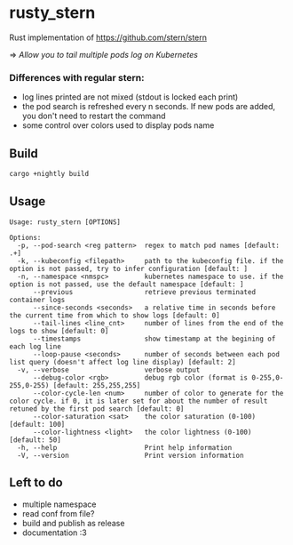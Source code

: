 # rusty_stern
Rust implementation of https://github.com/stern/stern

=> _Allow you to tail multiple pods log on Kubernetes_

### Differences with regular stern:
- log lines printed are not mixed (stdout is locked each print)
- the pod search is refreshed every n seconds. If new pods are added, you don't need to restart the command
- some control over colors used to display pods name

## Build
```sh
cargo +nightly build
```

## Usage
```
Usage: rusty_stern [OPTIONS]

Options:
  -p, --pod-search <reg pattern>  regex to match pod names [default: .+]
  -k, --kubeconfig <filepath>     path to the kubeconfig file. if the option is not passed, try to infer configuration [default: ]
  -n, --namespace <nmspc>         kubernetes namespace to use. if the option is not passed, use the default namespace [default: ]
      --previous                  retrieve previous terminated container logs
      --since-seconds <seconds>   a relative time in seconds before the current time from which to show logs [default: 0]
      --tail-lines <line_cnt>     number of lines from the end of the logs to show [default: 0]
      --timestamps                show timestamp at the begining of each log line
      --loop-pause <seconds>      number of seconds between each pod list query (doesn't affect log line display) [default: 2]
  -v, --verbose                   verbose output
      --debug-color <rgb>         debug rgb color (format is 0-255,0-255,0-255) [default: 255,255,255]
      --color-cycle-len <num>     number of color to generate for the color cycle. if 0, it is later set for about the number of result retuned by the first pod search [default: 0]
      --color-saturation <sat>    the color saturation (0-100) [default: 100]
      --color-lightness <light>   the color lightness (0-100) [default: 50]
  -h, --help                      Print help information
  -V, --version                   Print version information
```

## Left to do
- multiple namespace
- read conf from file?
- build and publish as release
- documentation :3
